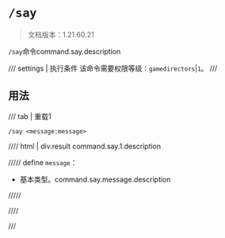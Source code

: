 # `/say`

> 文档版本：1.21.60.21

`/say`命令command.say.description

/// settings | 执行条件
该命令需要权限等级：`gamedirectors`|`1`。
///

## 用法

/// tab | 重载1
```mcfunction
/say <message:message>
```

//// html | div.result
command.say.1.description

///// define
`message`：<!-- md:samp message -->

- 基本类型。command.say.message.description


/////

////

///
